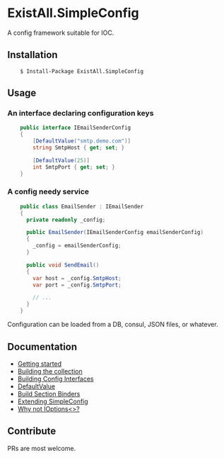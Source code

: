 ExistAll.SimpleConfig
=====================

A config framework suitable for IOC.

## Installation

```
    $ Install-Package ExistAll.SimpleConfig
```

## Usage

### An interface declaring configuration keys
```csharp
    public interface IEmailSenderConfig
    {
        [DefaultValue("smtp.demo.com")]
        string SmtpHost { get; set; }

        [DefaultValue(25)]
        int SmtpPort { get; set; }
    }
```

### A config needy service
```csharp
    public class EmailSender : IEmailSender
    {
      private readonly _config;

      public EmailSender(IEmailSenderConfig emailSenderConfig)
      {
        _config = emailSenderConfig;
      }

      public void SendEmail()
      {
        var host = _config.SmtpHost;
        var port = _config.SmtpPort;

        // ...
      }
    }
```

Configuration can be loaded from a DB, consul, JSON files, or whatever.

## Documentation
- [Getting started](docs/getting-started.md)  
- [Building the collection](docs/build-a-collection.md)  
- [Building Config Interfaces](docs/build-a-config-interface.md)  
- [DefaultValue](docs/default-values.md)  
- [Build Section Binders](docs/build-a-section-binder.md)  
- [Extending SimpleConfig](docs/extend-simple-config.md)
- [Why not IOptions<>?](docs/ioptions.md)

## Contribute

PRs are most welcome.
